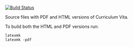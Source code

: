 [![Build Status](https://travis-ci.com/johntfoster/CV.svg?branch=master)](https://travis-ci.com/johntfoster/CV)

Source files with PDF and HTML versions of Curriculum Vita.

To build both the HTML and PDF versions run:

````
latexmk 
latexmk -pdf
````




